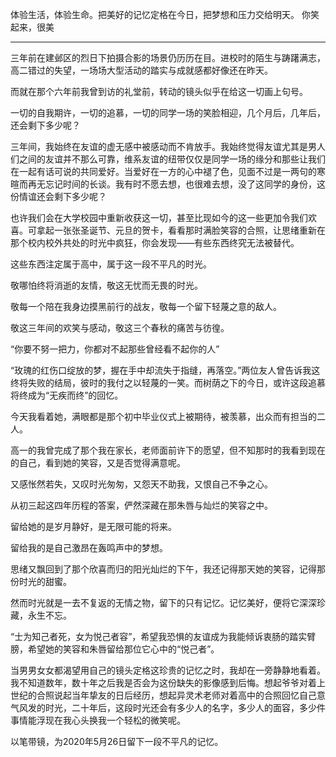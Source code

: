 体验生活，体验生命。把美好的记忆定格在今日，把梦想和压力交给明天。
你笑起来，很美

---
​​三年前在建邺区的烈日下拍摄合影的场景仍历历在目。进校时的陌生与踌躇满志，高二错过的失望，一场场大型活动的踏实与成就感都好像还在昨天。

而就在那个六年前我曾到访的礼堂前，转动的镜头似乎在给这一切画上句号。

一切的自我期许，一切的追慕，一切的同学一场的笑脸相迎，几个月后，几年后，还会剩下多少呢？

三年间，我始终在友谊的虚无感中被感动而不肯放手。我始终觉得友谊尤其是男人们之间的友谊并不那么可靠，维系友谊的纽带仅仅是同学一场的缘分和那些让我们在一起有话可说的共同爱好。当爱好在一方的心中褪了色，见面不过是一两句的寒暄而再无忘记时间的长谈。我有时不愿去想，也很难去想，没了这同学的身份，这份情谊还会剩下多少呢？

也许我们会在大学校园中重新收获这一切，甚至比现如今的这一些更加令我们欢喜。可拿起一张张圣诞节、元旦的贺卡，看看那时满脸笑容的合照，让思绪重新在那个校内校外共处的时光中疯狂，你会发现——有些东西终究无法被替代。

这些东西注定属于高中，属于这一段不平凡的时光。

敬哪怕终将消逝的友情，敬这无忧而无畏的时光。

敬每一个陪在我身边摸黑前行的战友，敬每一个留下轻蔑之意的敌人。

敬这三年间的欢笑与感动，敬这三个春秋的痛苦与彷徨。

“你要不努一把力，你都对不起那些曾经看不起你的人”

“玫瑰的红伤口绽放的梦，握在手中却流失于指缝，再落空。”两位友人曾告诉我这终将失败的结局，彼时的我付之以轻蔑的一笑。而树荫之下的今日，或许这段追慕将终成为“无疾而终”的回忆。

今天我看着她，满眼都是那个初中毕业仪式上被期待，被羡慕，出众而有担当的二人。

高一的我曾完成了那个我在家长，老师面前许下的愿望，但不知那时的我看到现在的自己，看到她的笑容，又是否觉得满意呢。

又感怅然若失，又叹时光匆匆，又怨天不助我，又恨自己不争之心。

从初三起这四年历程的答案，俨然深藏在那朱唇与灿烂的笑容之中。

留给她的是岁月静好，是无限可能的将来。

留给我的是自己激昂在轰鸣声中的梦想。

思绪又飘回到了那个欣喜而归的阳光灿烂的下午，我还记得那天她的笑容，记得那份时光的甜蜜。

然而时光就是一去不复返的无情之物，留下的只有记忆。记忆美好，便将它深深珍藏，永生不忘。

“士为知己者死，女为悦己者容”，希望我恐惧的友谊成为我能倾诉衷肠的踏实臂膀，希望她的笑容和朱唇留给那位它心中的“悦己者”。

当男男女女都渴望用自己的镜头定格这珍贵的记忆之时，我却在一旁静静地看着。我不知道数年，数十年之后我是否会为这份缺失的影像感到后悔。想起爷爷对着上世纪的合照说起当年挚友的日后经历，想起异灵术老师对着高中的合照回忆自己意气风发的时光，二十年后，这段时光还会有多少人的名字，多少人的面容，多少件事情能浮现在我心头换我一个轻松的微笑呢。

以笔带镜，为2020年5月26日留下一段不平凡的记忆。

<!-- ##{"timestamp":1590422400}## -->
